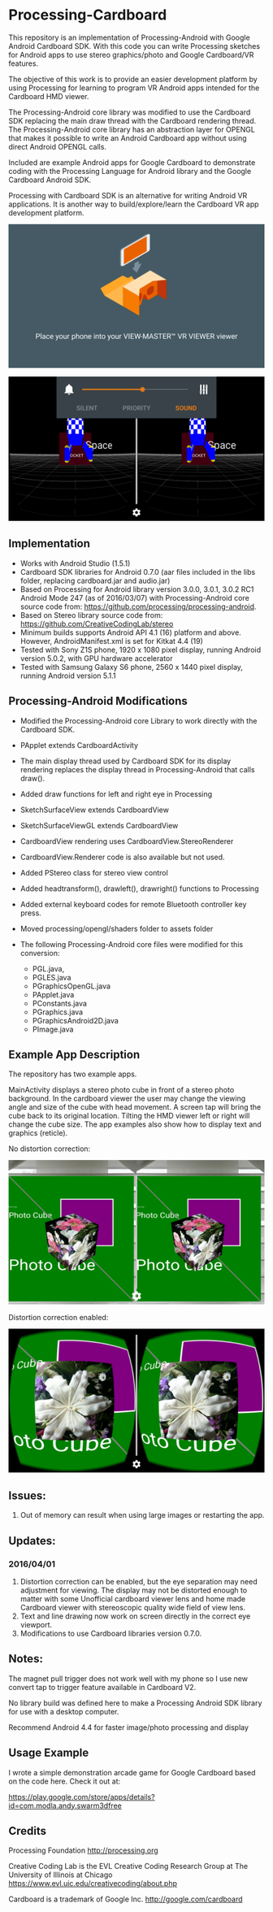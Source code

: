 # Processing-Cardboard

This repository is an implementation of Processing-Android with Google Android Cardboard SDK.
With this code you can write Processing sketches for Android apps to use stereo graphics/photo and Google Cardboard/VR features.

 The objective of this work is to provide an easier development platform by using Processing for learning to program VR Android apps intended for the Cardboard HMD viewer.
 
 The  Processing-Android core library was modified to use the Cardboard SDK replacing the main draw thread with the Cardboard rendering thread. The Processing-Android core library has an abstraction layer for OPENGL that makes it possible to write an Android Cardboard app without using direct Android OPENGL calls. 
 
 Included are example Android apps for Google Cardboard to demonstrate coding with the Processing Language for Android library and the Google Cardboard Android SDK. 
 
 Processing with Cardboard SDK is an alternative for writing Android VR applications. 
 It is another way to build/explore/learn the Cardboard VR app development platform.
 
 
![Transion Screenshot](Screenshot_2016-04-01-15-43-29.png)

![DisplayOBJ Screenshot](Screenshot_2016-04-01-15-43-49.png)

 
## Implementation
 
 * Works with Android Studio (1.5.1)
 * Cardboard SDK libraries for Android 0.7.0 (aar files included in the libs folder, replacing cardboard.jar and audio.jar)
 * Based on Processing for Android library version 3.0.0, 3.0.1, 3.0.2 RC1 Android Mode 247 (as of 2016/03/07)
   with Processing-Android core source code from: https://github.com/processing/processing-android.
 * Based on Stereo library source code from: https://github.com/CreativeCodingLab/stereo
 * Minimum builds supports Android API 4.1 (16) platform and above. However, AndroidManifest.xml is set for Kitkat 4.4 (19)
 * Tested with Sony Z1S phone, 1920 x 1080 pixel display, running Android version 5.0.2, with GPU hardware accelerator
 * Tested with Samsung Galaxy S6 phone, 2560 x 1440 pixel display, running Android version 5.1.1
 
## Processing-Android Modifications

 * Modified the Processing-Android core Library to work directly with the Cardboard SDK.

 * PApplet extends CardboardActivity
 
 * The main display thread used by Cardboard SDK for its display rendering replaces the display thread 
 in Processing-Android that calls draw().

 * Added draw functions for left and right eye in Processing

 * SketchSurfaceView extends CardboardView

 * SketchSurfaceViewGL extends CardboardView

 * CardboardView rendering uses CardboardView.StereoRenderer

 * CardboardView.Renderer code is also available but not used.

 * Added PStereo class for stereo view control
  
 * Added headtransform(), drawleft(), drawright() functions to Processing
  
 * Added external keyboard codes for remote Bluetooth controller key press.
 
 * Moved processing/opengl/shaders folder to assets folder

 * The following Processing-Android core files were modified for this conversion:
 
    - PGL.java,  
    - PGLES.java  
    - PGraphicsOpenGL.java
    - PApplet.java
    - PConstants.java
    - PGraphics.java
    - PGraphicsAndroid2D.java
    - PImage.java
 
## Example App Description
 
The repository has two example apps. 

MainActivity displays a stereo photo cube in front of a stereo photo background. 
In the cardboard viewer the user may change the viewing angle and size of the cube with head movement. 
A screen tap will bring the cube back to its original location. 
Tilting the HMD viewer left or right will change the cube size.
The app examples also show how to display text and graphics (reticle).

No distortion correction:

![Screenshot](Screenshot_2016-01-24-10-35-00.png)

Distortion correction enabled:

![Screenshot](Screenshot_2016-03-31-16-05-40.png)

## Issues:
 
  1. Out of memory can result when using large images or restarting the app.
 
## Updates:
 
### 2016/04/01

  1. Distortion correction can be enabled, but the eye separation may need adjustment for viewing.
  The display may not be distorted enough to matter with some Unofficial cardboard viewer lens and
   home made Cardboard viewer with stereoscopic quality wide field of view lens.
  2. Text and line drawing now work on screen directly in the correct eye viewport.
  3. Modifications to use Cardboard libraries version 0.7.0.
  
## Notes:
 The magnet pull trigger does not work well with my phone so I use new convert tap to trigger feature
 available in Cardboard V2.
 
 No library build was defined here to make a Processing Android SDK library for use with a desktop computer.
 
 Recommend Android 4.4 for faster image/photo processing and display

## Usage Example
I wrote a simple demonstration arcade game for Google Cardboard based on the code here. Check it out at:

https://play.google.com/store/apps/details?id=com.modla.andy.swarm3dfree

## Credits

 Processing Foundation  http://processing.org
 
 Creative Coding Lab is the EVL Creative Coding Research Group at The University of Illinois at Chicago https://www.evl.uic.edu/creativecoding/about.php
 
 Cardboard is a trademark of Google Inc. http://google.com/cardboard 
